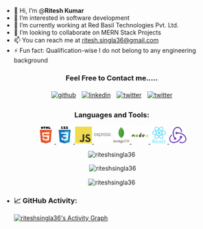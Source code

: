 - 👋 Hi, I’m @<b>Ritesh Kumar</b>
- 👀 I’m interested in software development
- 🌱 I’m currently working at Red Basil Technologies Pvt. Ltd.
- 💞 I’m looking to collaborate on MERN Stack Projects
- 📫 You can reach me at ritesh.singla36@gmail.com
- ⚡ Fun fact: Qualification-wise I do not belong to any engineering background


<h3 align="center">Feel Free to Contact me.....</h3>
<p align="center">
        <a href="https://github.com/riteshsingla36"><img alt="github" width="10%" style="padding:5px"
                        src="https://img.icons8.com/clouds/100/000000/github.png" target="_blank" /></a>
        <a href="https://www.linkedin.com/in/ritesh-kumar-89122716b/"><img alt="linkedin" width="10%" style="padding:5px"
                        src="https://img.icons8.com/clouds/100/000000/linkedin.png" target="_blank" /></a>
        <a href="https://twitter.com/RiteshK80970924"><img alt="twitter" width="10%" style="padding:5px"
                        src="https://img.icons8.com/clouds/100/000000/twitter.png" target="_blank" /></a>
        <a href="https://ritesh-singla.netlify.app/"><img alt="twitter" width="10%" style="padding:5px"
                        src="https://img.icons8.com/clouds/344/resume.png" target="_blank" /></a>
</p>
<h3 align="center">Languages and Tools:</h3>
<p align="center ">  
                    <!-- <a href="https://git-scm.com/" target="_blank"> <img
                        src="https://www.vectorlogo.zone/logos/git-scm/git-scm-icon.svg" alt="git" width="40"
                        height="40" /> </a> -->
                        <a href="https://www.w3.org/html/" target="_blank"> <img
                        src="https://raw.githubusercontent.com/devicons/devicon/master/icons/html5/html5-original-wordmark.svg"
                        alt="html5" width="40" height="40" /> </a> 
                        <a href="https://www.w3schools.com/css/" target="_blank" rel="noreferrer"> <img src="https://raw.githubusercontent.com/devicons/devicon/master/icons/css3/css3-original-wordmark.svg" alt="css3" width="40" height="40"/> </a>
                        <a href="https://developer.mozilla.org/en-US/docs/Web/JavaScript" target="_blank"> <img
                        src="https://raw.githubusercontent.com/devicons/devicon/master/icons/javascript/javascript-original.svg"
                        alt="javascript" width="40" height="40" /> </a>
                         <!-- <a href="https://postman.com" target="_blank">
                <img src="https://www.vectorlogo.zone/logos/getpostman/getpostman-icon.svg" alt="postman" width="40"
                        height="40" /> </a> -->
                         <!-- <a href="https://reactjs.org/" target="_blank"> <img
                        src="https://raw.githubusercontent.com/devicons/devicon/master/icons/react/react-original-wordmark.svg"
                        alt="react" width="40" height="40" /> </a> -->
                        <img
                src="https://raw.githubusercontent.com/devicons/devicon/master/icons/express/express-original-wordmark.svg"
                alt="express" width="40" height="40" />
                <a href="https://www.mongodb.com/" target="_blank"> <img
                        src="https://raw.githubusercontent.com/devicons/devicon/master/icons/mongodb/mongodb-original-wordmark.svg"
                        alt="mongodb" width="40" height="40" /> </a> 
                        <a href="https://nodejs.org" target="_blank"> <img
                        src="https://raw.githubusercontent.com/devicons/devicon/master/icons/nodejs/nodejs-original-wordmark.svg"
                        alt="nodejs" width="40" height="40" /> </a>
                         <a href="https://reactjs.org/" target="_blank"> <img
                        src="https://raw.githubusercontent.com/devicons/devicon/master/icons/react/react-original-wordmark.svg"
                        alt="react" width="40" height="40" /> </a> 
                        <a href="https://redux.js.org" target="_blank"> <img
                        src="https://raw.githubusercontent.com/devicons/devicon/master/icons/redux/redux-original.svg"
                        alt="redux" width="40" height="40" /> </a> 
                        </p>

<p align="center"><img
                src="https://github-readme-stats.vercel.app/api/top-langs?username=riteshsingla36&theme=dark&hide_border=true&show_icons=true&locale=en&layout=compact"
                alt="riteshsingla36" /></p>

<p align="center">&nbsp;<img align="center"
                src="https://github-readme-stats.vercel.app/api?username=riteshsingla36&show_icons=true&theme=dark&hide_border=true&locale=en"
                alt="riteshsingla36" /></p>

<p align="center"><img align="center" src="https://github-readme-streak-stats.herokuapp.com/?user=riteshsingla36&theme=dark&hide_border=true"
                alt="riteshsingla36" /></p>

- ### 📈 GitHub Activity:
  <a href="https://github.com/riteshsingla36/github-readme-activity-graph"><img alt="riteshsingla36's Activity Graph" src="https://activity-graph.herokuapp.com/graph?username=riteshsingla36&bg_color=1F222E&color=F8D866&line=F85D7F&point=FFFFFF&hide_border=true" /></a>
  

